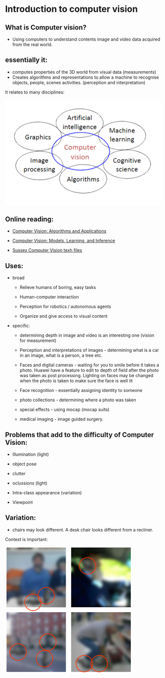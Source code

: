 # Introduction to computer vision

## What is Computer vision?
* Using computers to understand contents image and video data acquired from the real world.

## essentially it:
* computes properties of the 3D world from visual data (measurements)
* Creates algorithms and representations to allow a machine to recognise objects, people, scenes activities. (perception and interpretation)

It relates to many disciplines:

![diagram](./pictures/related_disciplines.png "Relating disciplines")

## Online reading:

* [Computer Vision:  Algorithms and Applications](http://szeliski.org/Book/drafts/SzeliskiBook_20100903_draft.pdf "Richard Szeliski.  Computer Vision:  Algorithms and Applications.  Springer.  2010")

* [Computer Vision:  Models, Learning, and Inference](http://web4.cs.ucl.ac.uk/staff/s.prince/book/book.pdf "Simon J. D. Prince.  Computer Vision:  Models, Learning, and Inference.  Cambridge University Press.  2012")

* [Sussex Computer Vision texh files](http://users.sussex.ac.uk/~davidy/teachvision/vision0.html "David Young")


## Uses:
* broad

    * Relieve humans of boring, easy tasks

    * Human-computer interaction

    * Perception for robotics / autonomous agents

    * Organize and give access to visual content

* specific:
    * determining depth in image and video is an interesting one (vision for measurement)

    * Perception and interpretations of images - determining what is a car in an image, what is a person, a tree etc.

    * Faces and digital cameras - waiting for you to smile before it takes a photo. 
    Huawei have a feature to edit to depth of field after the photo was taken as post processing.
    Lighting on faces may be changed when the photo is taken to make sure the face is well lit

    * Face recognition - essentially assigning identity to someone

    * photo collections - determining where a photo was taken

    * special effects - using mocap (mocap suits)

    * medical imaging - image guided surgery.

## Problems that add to the difficulty of Computer Vision:

* Illumination (light)

* object pose

* clutter

* oclussions (light)

* Intra-class appearance (variation)

* Viewpoint

## Variation:
* chairs may look different. A desk chair looks different from a recliner.

Context is important:

![Picture](./pictures/reason_for_context.png "Circled images identical without context")


